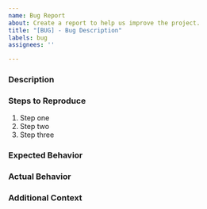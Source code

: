 ```yaml
---
name: Bug Report
about: Create a report to help us improve the project.
title: "[BUG] - Bug Description"
labels: bug
assignees: ''

---
```


### Description
<!-- Describe the bug in detail. -->

### Steps to Reproduce
1. Step one
2. Step two
3. Step three

### Expected Behavior
<!-- What should have happened? -->

### Actual Behavior
<!-- What actually happened? -->

### Additional Context
<!-- Add any other context about the problem here. -->
